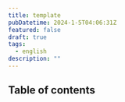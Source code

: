 ```yaml
---
title: template
pubDatetime: 2024-1-5T04:06:31Z
featured: false
draft: true
tags:
  - english
description: ""
---
```


## Table of contents
